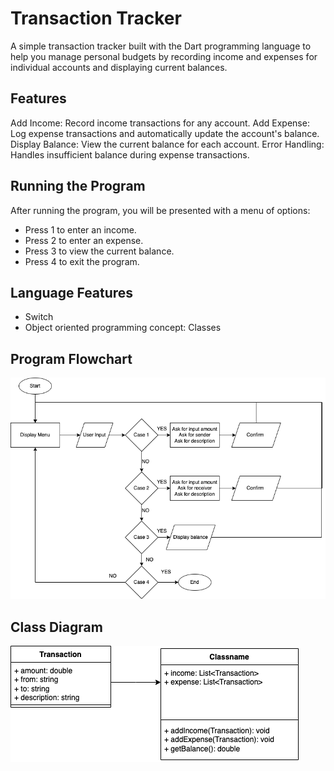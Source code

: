 # Transaction Tracker

A simple transaction tracker built with the Dart programming language to help you manage personal budgets by recording income and expenses for individual accounts and displaying current balances.

## Features
Add Income: Record income transactions for any account.
Add Expense: Log expense transactions and automatically update the account's balance.
Display Balance: View the current balance for each account.
Error Handling: Handles insufficient balance during expense transactions.

## Running the Program

After running the program, you will be presented with a menu of options:

* Press 1 to enter an income.
* Press 2 to enter an expense.
* Press 3 to view the current balance.
* Press 4 to exit the program.

## Language Features

* Switch
* Object oriented programming concept: Classes

## Program Flowchart

<img src="./budget_tracker.png"/>

## Class Diagram

<img src="./budget_tracker_class_diagram.png"/>



